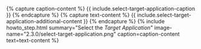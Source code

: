 {% capture caption-content %}
  {{ include.select-target-application-caption }}
{% endcapture %}
{% capture text-content %}
  {{ include.select-target-application-additional-content }}
{% endcapture %}
{% include howto_step.html
  summary="Select the <i>Target Application</i>"
  image-name="2.3.0/select-target-application.png"
  caption=caption-content
  text=text-content
%}
